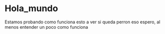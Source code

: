 # Hola_mundo
Estamos probando como funciona esto
a ver si queda perron eso espero, al menos entender un poco como funciona
